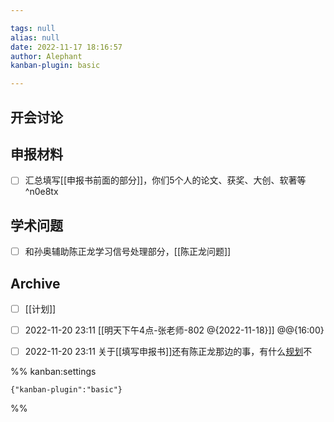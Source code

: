 ```yaml
---

tags: null
alias: null
date: 2022-11-17 18:16:57
author: Alephant
kanban-plugin: basic

---
```


## 开会讨论



## 申报材料

- [ ] 汇总填写[[申报书前面的部分]]，你们5个人的论文、获奖、大创、软著等 ^n0e8tx


## 学术问题

- [ ] 和孙奥辅助陈正龙学习信号处理部分，[[陈正龙问题]]


## Archive

- [ ] [[计划]]
- [ ] 2022-11-20 23:11 [[明天下午4点-张老师-802 @{2022-11-18}]] @@{16:00}
- [ ] 2022-11-20 23:11 关于[[填写申报书]]还有陈正龙那边的事，有什么[规划](计划)不




%% kanban:settings
```
{"kanban-plugin":"basic"}
```
%%